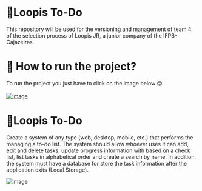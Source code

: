 # 📌Loopis To-Do
This repository will be used for the versioning and management of team 4 of the selection process of Loopis JR, a junior company of the IFPB-Cajazeiras.
# 📢 How to run the project?
To run the project you just have to click on the image below 	:blush:
<br><br>
<a href="https://weslleycz.github.io/Desafio-Loopis/">![image](https://weslleycz.github.io/Desafio-Loopis/assets/images/splashart.png)</a>
# 📌Loopis To-Do
Create a system of any type (web, desktop, mobile, etc.) that performs the
managing a to-do list. The system should allow whoever uses it
can add, edit and delete tasks, update progress information with
based on a check list, list tasks in alphabetical order and create a
search by name. In addition, the system must have a database for
store the task information after the application exits (Local Storage).

![image](https://user-images.githubusercontent.com/44758448/141697813-c814efc7-9f30-46a1-89b7-8da42b264893.png)


